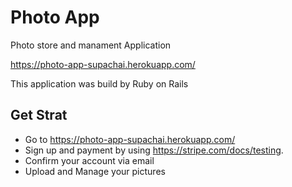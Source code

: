 # Photo App
Photo store and manament Application

https://photo-app-supachai.herokuapp.com/

This application was build by Ruby on Rails


## Get Strat
* Go to https://photo-app-supachai.herokuapp.com/
* Sign up and payment by using https://stripe.com/docs/testing.
* Confirm your account via email
* Upload and Manage your pictures
